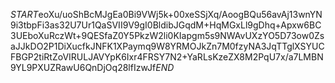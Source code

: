 $START$eoXu/uoShBcMJgEa0Bi9VWj5k+00xeSSjXq/AoogBQu56avAj13wnYN9i3tbpFi3as32U7Ur1QaSVII9V9gI0BldibJGqdM+HqMGxLl9gDhq+Apxw6BC3UEboXuRczWt+9QESfaZ0Y5PkzW2li0KIapgm5s9NWAvUXzYO5D73ow0ZsaJJkDO2P1DiXucfkJNFK1XPaymq9W8YRMOJkZn7M0fzyNA3JqTTglXSYUCFBGP2tiRtZoVIRULJAVYpK6Ixr4FRSY7N2+YaRLsKzeZX8M2PqU7x/a7LMBN9YL9PXUZRawU6QnDjOq28lfIzwJf$END$